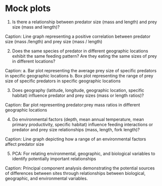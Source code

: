 # Mock plots

1. Is there a relationship between predator size (mass and length) and prey size (mass and length)?

Caption: 
Line graph representing a positive correlation between predator size (mass /length) and prey size (mass / length)

2. Does the same species of predator in different geographic locations exhibit the same feeding pattern? Are they eating the same sizes of prey in different locations?

Caption:
a. Bar plot representing the average prey size of specific predators in specific geographic locations
b. Box plot representing the range of prey size of specific predators in specific geographic locations 

3. Does geography (latitude, longitude, geographic location, specific habitat) influence predator and prey sizes (mass or length ratios)?

Caption:
Bar plot representing predator:prey mass ratios in different geographic locations 

4. Do environmental factors (depth, mean annual temperature, mean primary productivity, specific habitat) influence feeding interactions or predator and prey size relationships (mass, length, fork length)?

Caption: 
Line graph depicting how a range of an environmental factors affect predator size 

5. PCA: For relating environmental, geographic, and biological variables to identify potentially important relationships

Caption: Principal component analysis demonstrating the potential sources of differences between sites through relationships between biological, geographic, and environmental variables.
